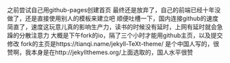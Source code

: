 之前尝试自己用github-pages创建首页
最终还是放弃了，自己的前端已经十年没做了，还是直接使用别人的模板来建立吧
顺便吐槽一下，国内连接github的速度简直了，速度这玩意儿真的影响生产力，读书的时候没有延时，上网有延时就会急躁的分散注意力
大概是下午fork的io，隔了三个小时才能用github主页，以及提交修改
fork的主页是https://tianqi.name/jekyll-TeXt-theme/
是个中国人写的，很赞啊，我本身是在http://jekyllthemes.org/上面选取的，国人水平很赞

